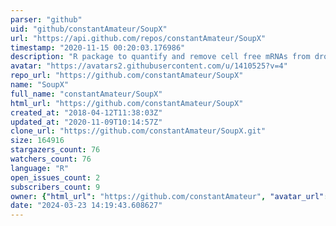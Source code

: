 ```yaml
---
parser: "github"
uid: "github/constantAmateur/SoupX"
url: "https://api.github.com/repos/constantAmateur/SoupX"
timestamp: "2020-11-15 00:20:03.176986"
description: "R package to quantify and remove cell free mRNAs from droplet based scRNA-seq data"
avatar: "https://avatars2.githubusercontent.com/u/1410525?v=4"
repo_url: "https://github.com/constantAmateur/SoupX"
name: "SoupX"
full_name: "constantAmateur/SoupX"
html_url: "https://github.com/constantAmateur/SoupX"
created_at: "2018-04-12T11:38:03Z"
updated_at: "2020-11-09T10:14:57Z"
clone_url: "https://github.com/constantAmateur/SoupX.git"
size: 164916
stargazers_count: 76
watchers_count: 76
language: "R"
open_issues_count: 2
subscribers_count: 9
owner: {"html_url": "https://github.com/constantAmateur", "avatar_url": "https://avatars2.githubusercontent.com/u/1410525?v=4", "login": "constantAmateur", "type": "User"}
date: "2024-03-23 14:19:43.608627"
---
```

